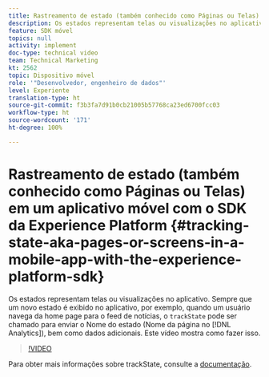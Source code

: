 ```yaml
---
title: Rastreamento de estado (também conhecido como Páginas ou Telas) em um aplicativo móvel com o SDK da Experience Platform
description: Os estados representam telas ou visualizações no aplicativo. Sempre que um novo estado é exibido em seu aplicativo, por exemplo, quando um usuário navega da home page para o feed de notícias, “trackState” pode ser chamado para enviar o Nome do estado (Nome da página no Analytics), bem como dados adicionais. Este vídeo mostra como fazer isso.
feature: SDK móvel
topics: null
activity: implement
doc-type: technical video
team: Technical Marketing
kt: 2562
topic: Dispositivo móvel
role: '"Desenvolvedor, engenheiro de dados"'
level: Experiente
translation-type: ht
source-git-commit: f3b3fa7d91b0cb21005b57768ca23ed6700fcc03
workflow-type: ht
source-wordcount: '171'
ht-degree: 100%

---
```



# Rastreamento de estado (também conhecido como Páginas ou Telas) em um aplicativo móvel com o SDK da Experience Platform {#tracking-state-aka-pages-or-screens-in-a-mobile-app-with-the-experience-platform-sdk}

Os estados representam telas ou visualizações no aplicativo. Sempre que um novo estado é exibido no aplicativo, por exemplo, quando um usuário navega da home page para o feed de notícias, o `trackState` pode ser chamado para enviar o Nome do estado (Nome da página no [!DNL Analytics]), bem como dados adicionais. Este vídeo mostra como fazer isso.

>[!VIDEO](https://video.tv.adobe.com/v/26260/?quality=12)

Para obter mais informações sobre trackState, consulte a [documentação](https://aep-sdks.gitbook.io/docs/using-mobile-extensions/mobile-core/configuration-reference/mobile-core-api-reference).
